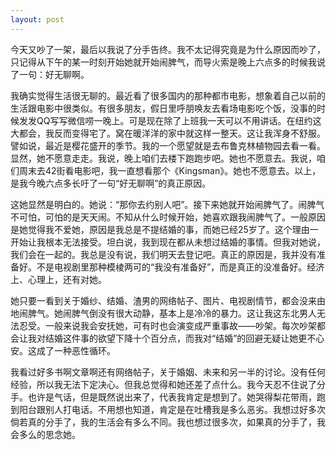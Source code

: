 ```yaml
---
layout: post
---
```

今天又吵了一架，最后以我说了分手告终。我不太记得究竟是为什么原因而吵了，只记得从下午的某一时刻开始她就开始闹脾气，而导火索是晚上六点多的时候我说了一句：好无聊啊。

我确实觉得生活很无聊的。最近看了很多国内的那种都市电影，想象着自己以前的生活跟电影中很类似。有很多朋友，假日里呼朋唤友去看场电影吃个饭，没事的时候发发QQ写写微信唠一晚上。可是现在除了上班我一天可以不用讲话。在纽约这大都会，我反而变得宅了。窝在暖洋洋的家中就这样一整天。这让我浑身不舒服。譬如说，最近是樱花盛开的季节。我的一个愿望就是去布鲁克林植物园去看一看。显然，她不愿意走走。我说，晚上咱们去楼下跑跑步吧。她也不愿意去。我说，咱们周末去42街看电影吧，我一直想看那个《Kingsman》。她也不愿意去。以上，是我今晚六点多长吁了一句“好无聊啊”的真正原因。

这她显然是明白的。她说：“那你去约别人吧”。接下来她就开始闹脾气了。闹脾气不可怕，可怕的是天天闹。不知从什么时候开始，她喜欢跟我闹脾气了。一般原因是她觉得我不爱她，原因是我总是不提结婚的事，而她已经25岁了。这个理由一开始让我根本无法接受。坦白说，我到现在都从未想过结婚的事情。但我对她说，我们会在一起的。我总是没有说，我们明天去登记吧。真正的原因是，我并没有准备好。不是电视剧里那种模棱两可的“我没有准备好”，而是真正的没准备好。经济上、心理上，还有对她。

她只要一看到关于婚纱、结婚、渣男的网络帖子、图片、电视剧情节，都会没来由地闹脾气。她闹脾气倒没有很大动静，基本上是冷冷的暴力。这让我这东北男人无法忍受。一般来说我会安抚她，可有时也会演变成严重事故——吵架。每次吵架都会让我对结婚这件事的欲望下降十个百分点，而我对“结婚”的回避无疑让她更不心安。这成了一种恶性循环。

我看过好多书啊文章啊还有网络帖子，关于婚姻、未来和另一半的讨论。没有任何经验，所以我无法下定决心。但我总觉得和她还差了点什么。我今天忍不住说了分手。也许是气话，但是既然说出来了，代表我肯定是想到了。她哭得梨花带雨，跑到阳台跟别人打电话。不用想也知道，肯定是在吐槽我是多么恶劣。我想过好多次倘若真的分手了，我的生活会有多么不同。我也想过很多次，如果真的分手了，我会多么的思念她。